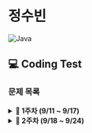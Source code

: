 # 정수빈

![Java](https://img.shields.io/badge/java-%23ED8B00.svg?style=for-the-badge&logo=java&logoColor=white)

## 💻 Coding Test

### **문제 목록**

<details markdown="1">
<summary><strong>📄 1주차 (9/11 ~ 9/17) </strong></summary>

| 푼 문제 수 | 문제/풀이  |                     문제번호                     | 제목          |
| :--------: | :--------: | :----------------------------------------------: | ------------- |
|     1      | Coding Bat | [warmup1_1](https://codingbat.com/prob/p187868)  | SleepIn       |
|     2      | Coding Bat | [warmup1_2](https://codingbat.com/prob/p181646)  | MonkeyTrouble |
|     3      | Coding Bat | [warmup1_3](https://codingbat.com/prob/p154485)  | SumDouble     |
|     4      | Coding Bat | [warmup1_4](https://codingbat.com/prob/p116624)  | SumDouble     |
|     5      | Coding Bat | [warmup1_5](https://codingbat.com/prob/p140449)  | parrotTrouble |
|     6      | Coding Bat | [warmup1_6](https://codingbat.com/prob/p182873)  | makes10       |
|     7      | Coding Bat | [warmup1_7](https://codingbat.com/prob/p184004)  | nearHundred   |
|     8      | Coding Bat | [warmup1_8](https://codingbat.com/prob/p159227)  | posNeg        |
|     9      | Coding Bat | [warmup1_9](https://codingbat.com/prob/p191914)  | notString     |
|     10     | Coding Bat | [warmup1_10](https://codingbat.com/prob/p190570) | missingChar   |

---

</details>

<details markdown="1">
<summary><strong>📄 2주차 (9/18 ~ 9/24) </strong></summary>

| 푼 문제 수 | 문제/풀이  |                     문제번호                     | 제목        |
| :--------: | :--------: | :----------------------------------------------: | ----------- |
|     1      | Coding Bat | [warmup1_11](https://codingbat.com/prob/p161642) | backAround  |
|     2      | Coding Bat | [warmup1_12](https://codingbat.com/prob/p112564) | or35        |
|     3      | Coding Bat | [warmup1_13](https://codingbat.com/prob/p183592) | front22     |
|     4      | Coding Bat | [warmup1_14](https://codingbat.com/prob/p191022) | startHi     |
|     5      | Coding Bat | [warmup1_15](https://codingbat.com/prob/p192082) | icyHot      |
|     6      | Coding Bat | [warmup1_16](https://codingbat.com/prob/p123384) | fontBack    |
|     7      | Coding Bat | [warmup1_17](https://codingbat.com/prob/p136351) | font3       |
|     8      | Coding Bat | [string1_1](https://codingbat.com/prob/p171896)  | helloName   |
|     9      | Coding Bat | [string1_2](https://codingbat.com/prob/p161056)  | makeAbba    |
|     10     | Coding Bat | [string1_3](https://codingbat.com/prob/p147483)  | makeTag     |
|     11     | Coding Bat | [string1_4](https://codingbat.com/prob/p184030)  | makeOutWord |
|     12     | Coding Bat | [string1_5](https://codingbat.com/prob/p184030)  | extraEnds   |

---

</details>

<!-- [![Solved.ac
프로필](http://mazassumnida.wtf/api/v2/generate_badge?boj=sb991013)](https://solved.ac/sb991013) -->
